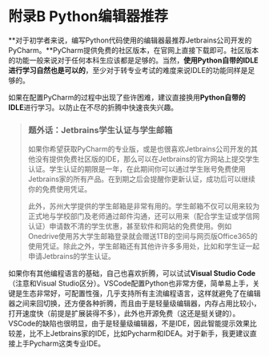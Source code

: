 # 附录B Python编辑器推荐

**对于初学者来说，编写Python代码使用的编辑器最推荐Jetbrains公司开发的PyCharm。**PyCharm提供免费的社区版本，在官网上直接下载即可。社区版本的功能一般来说对于任何本科生应该都是足够的。当然，**使用Python自带的IDLE进行学习自然也是可以的**，至少对于转专业考试的难度来说IDLE的功能同样是足够的。

如果在配置PyCharm的过程中出现了些许困难，建议直接换用**Python自带的IDLE**进行学习。以防止在不尽的折腾中快速丧失兴趣。

> ### 题外话：Jetbrains学生认证与学生邮箱
>
> 如果你希望获取PyCharm的专业版，或是也很喜欢Jetbrains公司开发的其他没有提供免费社区版的IDE，那么可以在Jetbrains的官方网站上提交学生认证。学生认证的期限是一年，在此期间你可以通过学生账号免费使用Jetbrains家的所有产品。在到期之后会提醒你更新认证，成功后可以继续你的免费使用凭证。
>
> 此外，苏州大学提供的学生邮箱是非常有用的。学生邮箱不仅可以用来较为正式地与学校部门及老师通过邮件沟通，还可以用来（配合学生证或学信网认证）申请数不清的学生优惠，甚至软件和网站的免费使用。例如Onedrive使用苏大学生邮箱登录就会赠送1TB的空间与网页版Office365的使用凭证。除此之外，学生邮箱还有其他许许多多用处，比如和学生证一起申请Jetbrains的学生认证。

如果你有其他编程语言的基础，自己也喜欢折腾，可以试试**Visual Studio Code**（注意和Visual Studio区分）。VSCode配置Python也非常方便，简单易上手，关键是生态非常好，可配置性强，几乎支持所有主流编程语言，这样就避免了在编辑器之间来回切换，还方便各种折腾，而且由于是轻量级编辑器，内存占用比较小，打开速度快（前提是扩展装得不多），此外也开源免费（这还是挺关键的）。VSCode的缺陷也很明显，由于是轻量级编辑器，不是IDE，因此智能提示效果比较差，比不上Jetbrains家的IDE，比如Pycharm和IDEA。对于新手，我更建议直接上手Pycharm这类专业IDE。